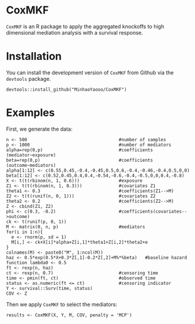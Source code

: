 # CoxMKF
`CoxMKF` is an R package to apply the aggregated knockoffs to high dimensional mediation analysis with a survival response.

# Installation

You can install the development version of `CoxMKF` from Github via the `devtools` package.
```
devtools::install_github("MinhaoYaooo/CoxMKF")
```

# Examples
First, we generate the data:
```
n <- 500                                   #number of samples
p <- 1000                                  #number of mediators
alpha=rep(0,p)                             #coefficients (mediator~exposure)
beta=rep(0,p)                              #coefficients (outcome~mediators)
alpha[1:12] <- c(0.55,0.45,-0.4,-0.45,0.5,0.6,-0.4,-0.46,-0.4,0.5,0,0)
beta[1:12] <- c(0.52,0.45,0.4,0.4,-0.54,-0.6,-0.4,-0.5,0,0,0.4,-0.8)
X <- t(t(rbinom(n, 1, 0.6)))               #exposure
Z1 <- t(t(rbinom(n, 1, 0.3)))              #covariates Z1
theta1 <- 0.3                              #coefficients(Z1-->M)
Z2 <- t(t(runif(n, 0, 1)))                 #covariates Z2
theta2 <- 0.2                              #coefficients(Z2-->M)
Z <- cbind(Z1, Z2)
phi <- c(0.3, -0.2)                        #coefficients(covariates-->outcome)
ck <- t(runif(p, 0, 1))
M <- matrix(0, n, p)                       #mediators
for(i in 1:n){
  e <- rnorm(p, sd = 1)
  M[i,] <- ck+X[i]*alpha+Z[i,1]*theta1+Z[i,2]*theta2+e
}
colnames(M) <- paste0("M", 1:ncol(M))
haz <- 0.5*exp(0.5*X+0.3*Z[,1]-0.2*Z[,2]+M%*%beta)   #baseline hazard function lambda0 <- 0.5
ft <- rexp(n, haz)
ct <- rexp(n, 0.7)                         #censoring time
time <- pmin(ft, ct)                       #observed time
status <- as.numeric(ft <= ct)             #censoring indicator
Y <- survival::Surv(time, status)
COV <- Z
```
Then we apply `CoxMKF` to select the mediators:
```
results <- CoxMKF(X, Y, M, COV, penalty = 'MCP')
```

